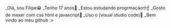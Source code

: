 _Olá, sou Filipe😁
_Tenho 17 anos👶
_Estou estudando progrmação🤓☝
_Gosto de mexer com css html e javascript🧨
_Uso o (visual studio code)🎈
_Bem vindo ao meu github :>
